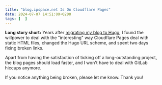 ```yaml
---
title: "blog.ipspace.net Is On Cloudflare Pages"
date: 2024-07-07 14:51:00+0200
tags: [  ]
---
```

**Long story short:** Years after [migrating my blog to Hugo](/2020/03/ipspace-blog-runs-on-hugo/), I found the willpower to deal with the "interesting" way Cloudflare Pages deal with static HTML files, changed the Hugo URL scheme, and spent two days fixing broken links.

Apart from having the satisfaction of ticking off a long-outstanding project, the blog pages should load faster, and I won't have to deal with GitLab hiccups anymore.

If you notice anything being broken, please let me know. Thank you!
